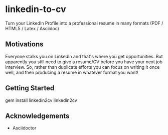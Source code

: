linkedin-to-cv
==============

Turn your LinkedIn Profile into a professional resume in many formats (PDF / HTML5 / Latex / Asciidoc)

## Motivations

Everyone stalks you on LinkedIn and that's where you get opportunities. But apparently you still need to give a resume/CV before you have your next job interview. So, rather than duplicate efforts you can focus on writing it once well, and then producing a resume in whatever format you want!

## Getting Started

gem install linkedin2cv
linkedin2cv  <todo>

## Acknowledgements

* Asciidoctor
